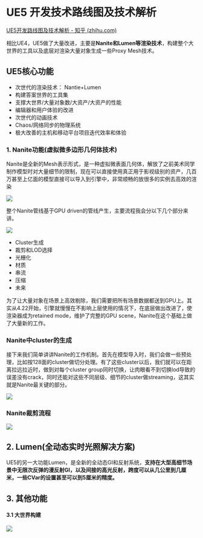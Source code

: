 # UE5 开发技术路线图及技术解析

[UE5开发路线图及技术解析 - 知乎 (zhihu.com)](https://zhuanlan.zhihu.com/p/445634734)

相比UE4，UE5做了大量改进，主要是**Nanite和Lumen等渲染技术**，构建整个大世界的工具以及底层对渲染大量对象生成一些Proxy Mesh技术。



## UE5核心功能

- 次世代的渲染技术： Nantie+Lumen
- 构建答案世界的工具集
- 支撑大世界/大量对象数/大资产/大资产的性能
- 编辑器和用户体验的改进
- 次世代的动画技术
- Chaos/网络同步的物理系统
- 极大改善的主机和移动平台项目迭代效率和体验



### 1. Nanite功能(虚拟微多边形几何体技术)

Nanite是全新的Mesh表示形式，是一种虚拟微表面几何体，解放了之前美术同学制作模型时对大量细节的限制，现在可以直接使用真正用于影视级别的资产，几百万甚至上亿面的模型直接可以导入到引擎中，非常顺畅的放很多的实例去高效的渲染

![](https://pic2.zhimg.com/80/v2-a87960e082e0416cd45b2f9375d453fd_720w.webp)

整个Nanite管线基于GPU driven的管线产生，主要流程我会分以下几个部分来讲。

![](https://pic2.zhimg.com/80/v2-a1441eb630ab71515c32d9a50e01c021_720w.webp)

- Cluster生成
- 裁剪和LOD选择
- 光栅化
- 材质
- 串流
- 压缩
- 未来

为了让大量对象在场景上高效剔除，我们需要把所有场景数据都送到GPU上。其实从4.22开始，引擎就慢慢在不影响上层使用的情况下，在底层做出改进了，使渲染器成为retained mode，维护了完整的GPU scene，Nanite在这个基础上做了大量新的工作。



### **Nanite中cluster的生成**



接下来我们简单讲讲Nanite的工作机制。首先在模型导入时，我们会做一些预处理，比如按128面的cluster做切分处理。有了这些cluster以后，我们就可以在距离拉远拉近时，做到对每个cluster group同时切换，让肉眼看不到切换lod导致的误差没有crack，同时还能对这些不同层级、细节的cluster做streaming，这其实就是Nanite最关键的部分。

![](https://pic2.zhimg.com/80/v2-512d24d3596765adb2acefabe96efb81_720w.webp)

### **Nanite裁剪流程**

![](https://pic3.zhimg.com/80/v2-164990fee98200aa5dab082768448ed2_720w.webp)



## **2. Lumen**(全动态实时光照解决方案)

UE5的另一大功能Lumen，是全新的全动态GI和反射系统，**支持在大型高细节场景中无限次反弹的漫反射GI，以及间接的高光反射，跨度可以从几公里到几厘米，一些CVar的设置甚至可以到5厘米的精度。**



## 3. **其他功能**

#### 3.1 大世界构建

![](https://pic1.zhimg.com/80/v2-a83033d8e6174abd9242f7d04347f258_720w.webp)